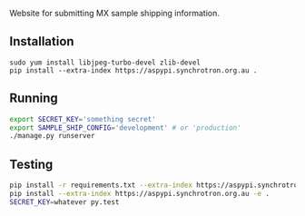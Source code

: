 Website for submitting MX sample shipping information.

## Installation

```
sudo yum install libjpeg-turbo-devel zlib-devel
pip install --extra-index https://aspypi.synchrotron.org.au .
```

## Running

```bash
export SECRET_KEY='something secret'
export SAMPLE_SHIP_CONFIG='development' # or 'production'
./manage.py runserver
```

## Testing

```bash
pip install -r requirements.txt --extra-index https://aspypi.synchrotron.org.au
pip install --extra-index https://aspypi.synchrotron.org.au -e .
SECRET_KEY=whatever py.test
```

